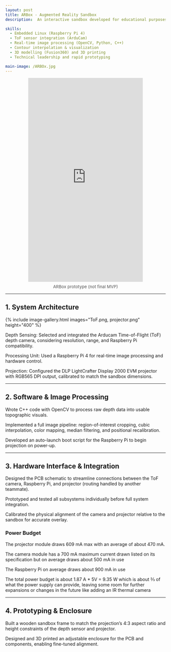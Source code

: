 ```yaml
---
layout: post
title: ARBox - Augmented Reality Sandbox
description:  An interactive sandbox developed for educational purposes, ARBox transforms real-world sand elevations into dynamic topographic maps using a time-of-flight depth camera and real-time projection. Designed as part of an academic engineering course, the project required practical integration of hardware and software. I contributed to system interfacing, sensor selection, and real-time image processing. I served as the technical lead, overseeing nearly all technical aspects of the system design.

skills: 
  - Embedded Linux (Raspberry Pi 4)
  - ToF sensor integration (ArduCam)
  - Real-time image processing (OpenCV, Python, C++)
  - Contour interpolation & visualization
  - 3D modelling (Fusion360) and 3D printing
  - Technical leadership and rapid prototyping

main-image: /ARBOx.jpg
---
```


<div style="width: 100%; max-width: 360px; margin: auto; text-align: center;">
  <div style="position: relative; padding-bottom: 177.78%; height: 0; overflow: hidden;">
    <iframe 
      src="https://www.youtube.com/embed/47oBgbT1ehI" 
      style="position: absolute; top: 0; left: 0; width: 100%; height: 100%;" 
      frameborder="0" 
      allowfullscreen>
    </iframe>
  </div>
  <p style="margin-top: 0.5em; font-size: 0.95em; color: #555;">ARBox prototype (not final MVP)</p>
</div>

---

## 1. System Architecture

{% include image-gallery.html images="ToF.png, projector.png" height="400" %} 

Depth Sensing: Selected and integrated the Arducam Time-of-Flight (ToF) depth camera, considering resolution, range, and Raspberry Pi compatibility.


Processing Unit: Used a Raspberry Pi 4 for real-time image processing and hardware control.

Projection: Configured the DLP LightCrafter Display 2000 EVM projector with RGB565 DPI output, calibrated to match the sandbox dimensions.

---

## 2. Software & Image Processing

Wrote C++ code with OpenCV to process raw depth data into usable topographic visuals.

Implemented a full image pipeline: region-of-interest cropping, cubic interpolation, color mapping, median filtering, and positional recalibration.

Developed an auto-launch boot script for the Raspberry Pi to begin projection on power-up.

---

## 3. Hardware Interface & Integration

Designed the PCB schematic to streamline connections between the ToF camera, Raspberry Pi, and projector (routing handled by another teammate).

Prototyped and tested all subsystems individually before full system integration.

Calibrated the physical alignment of the camera and projector relative to the sandbox for accurate overlay.

### Power Budget

The projector module draws 609 mA max with an average of about 470
mA.

The camera module has a 700 mA maximum current drawn listed on its
specification but on average draws about 500 mA in use

The Raspberry Pi on average draws about 900 mA in use

The total power budget is about 1.87 A * 5V = 9.35 W which is about ⅔ of what the
power supply can provide, leaving some room for further expansions or changes in the future
like adding an IR thermal camera


---

## 4. Prototyping & Enclosure

Built a wooden sandbox frame to match the projection’s 4:3 aspect ratio and height constraints of the depth sensor and projector.

Designed and 3D printed an adjustable enclosure for the PCB and components, enabling fine-tuned alignment.

